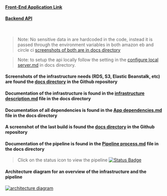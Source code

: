 #### [Front-End Application Link](http://fwd-forntend-circleci.s3-website-us-east-1.amazonaws.com/)
#### [Backend API](http://schedule-generator-dev.eba-2bpt2qey.us-east-1.elasticbeanstalk.com/)


<br>

> Note: No sensitive data in are hardcoded in the code, instead it is passed through the environment variables in both amazon eb and circle ci [screenshots of both are in docs directory](https://github.com/hossamhamzahm/fwd-last-project/tree/main/docs)

> Note: to setup the api locally follow the setting in the  [configure local server.md](https://github.com/hossamhamzahm/University_Schedule_Generator/blob/main/docs/configure%20local%20server.md) in docs directory.

#### Screenshots of the infrastructure needs (RDS, S3, Elastic Beanstalk, etc) are found the [docs directory](https://github.com/hossamhamzahm/fwd-last-project/tree/main/docs) in the Github repository


#### Documentation of the infrastructure is found in the [infrastructure description.md](https://github.com/hossamhamzahm/fwd-last-project/blob/main/docs/Infrastructure%20description.md) file in the docs directory



#### Documentation of all dependencies is found in the [App dependencies.md](https://github.com/hossamhamzahm/fwd-last-project/blob/main/docs/App%20dependencies.md) file in the docs directory


#### A screenshot of the last build is found the [docs directory](https://github.com/hossamhamzahm/fwd-last-project/tree/main/docs) in the Github repository 


#### Documentation of the pipeline is found in the [Pipeline process.md](https://github.com/hossamhamzahm/fwd-last-project/blob/main/docs/Pipeline%20process.md) file in the docs directory


> Click on the status icon to view the pipeline
[![Status Badge](https://circleci.com/gh/hossamhamzahm/fwd-circleci-training.svg?style=svg)](https://app.circleci.com/pipelines/github/hossamhamzahm/fwd-last-project/19/workflows/b108f94f-fdc1-4481-8fba-52e3439ce6ea/jobs/13)


#### Architecture diagram for an overview of the infrastructure and the pipeline
[![architecture diagram](https://raw.githubusercontent.com/hossamhamzahm/fwd-last-project/main/docs/architecture_diagram.png)]() 